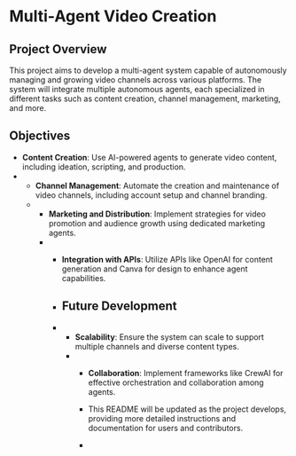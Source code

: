 # Multi-Agent Video Creation

## Project Overview
This project aims to develop a multi-agent system capable of autonomously managing and growing video channels across various platforms. The system will integrate multiple autonomous agents, each specialized in different tasks such as content creation, channel management, marketing, and more.

## Objectives
- **Content Creation**: Use AI-powered agents to generate video content, including ideation, scripting, and production.
- - **Channel Management**: Automate the creation and maintenance of video channels, including account setup and channel branding.
  - - **Marketing and Distribution**: Implement strategies for video promotion and audience growth using dedicated marketing agents.
    - - **Integration with APIs**: Utilize APIs like OpenAI for content generation and Canva for design to enhance agent capabilities.
     
      - ## Future Development
      - - **Scalability**: Ensure the system can scale to support multiple channels and diverse content types.
        - - **Collaboration**: Implement frameworks like CrewAI for effective orchestration and collaboration among agents.
         
          - This README will be updated as the project develops, providing more detailed instructions and documentation for users and contributors.
         
          - 
